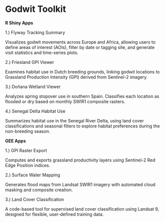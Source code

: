 # Godwit Toolkit
 
**R Shiny Apps**

1.) Flyway Tracking Summary

Visualizes godwit movements across Europe and Africa, allowing users to define areas of interest (AOIs), filter by date or tagging site, and generate visit statistics and time-series plots.

2.) Friesland GPI Viewer

Examines habitat use in Dutch breeding grounds, linking godwit locations to Grassland Production Intensity (GPI) derived from Sentinel-2 imagery.

3.) Doñana Wetland Viewer

Analyzes spring stopover use in southern Spain. Classifies each location as flooded or dry based on monthly SWIR1 composite rasters.

4.) Senegal Delta Habitat Use

Summarizes habitat use in the Senegal River Delta, using land cover classifications and seasonal filters to explore habitat preferences during the non-breeding season.

**GEE Apps**

1.) GPI Raster Export

Computes and exports grassland productivity layers using Sentinel-2 Red Edge Position indices.

2.) Surface Water Mapping

Generates flood maps from Landsat SWIR1 imagery with automated cloud masking and composite creation.

3.) Land Cover Classification

A code-based tool for supervised land cover classification using Landsat 9, designed for flexible, user-defined training data.

